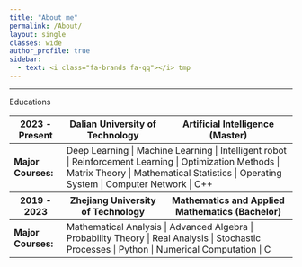 ```yaml
---
title: "About me"
permalink: /About/
layout: single
classes: wide
author_profile: true
sidebar:
  - text: <i class="fa-brands fa-qq"></i> tmp
---
```

---
<i class="fa-solid fa-building-columns"></i> Educations
<table>
    <thead>
        <tr>
            <th>2023 - Present</th>
            <th>Dalian University of Technology</th>
            <th>Artificial Intelligence (Master)</th>
        </tr>
    </thead>
    <tbody>
        <tr>
            <td>
                <strong>Major Courses:</strong>
            </td>
            <td colspan="2">Deep Learning | Machine Learning | Intelligent robot | Reinforcement Learning | Optimization Methods | Matrix Theory | Mathematical Statistics | Operating System | Computer Network | C++</td>
        </tr>
    </tbody>
    <thead>
        <tr>
            <th>2019 - 2023</th>
            <th>Zhejiang University of Technology</th>
            <th>Mathematics and Applied Mathematics (Bachelor)</th>
        </tr>
    </thead>
    <tbody>
        <tr>
            <td>
                <strong>Major Courses:</strong>
            </td>
            <td colspan="2">Mathematical Analysis | Advanced Algebra | Probability Theory | Real Analysis | Stochastic Processes | Python | Numerical Computation | C</td>
        </tr>
    </tbody>
</table>